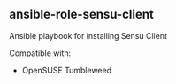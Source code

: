 ## ansible-role-sensu-client

Ansible playbook for installing Sensu Client

Compatible with:
* OpenSUSE Tumbleweed

